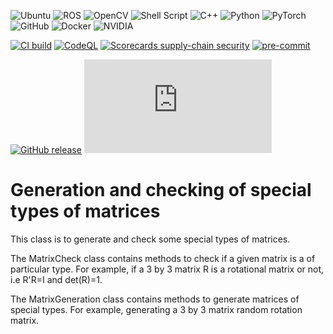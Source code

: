 

![Ubuntu](https://img.shields.io/badge/Ubuntu-E95420?style=for-the-badge&logo=ubuntu&logoColor=white) ![ROS](https://img.shields.io/badge/ros-%230A0FF9.svg?style=for-the-badge&logo=ros&logoColor=white) ![OpenCV](https://img.shields.io/badge/opencv-%23white.svg?style=for-the-badge&logo=opencv&logoColor=white) ![Shell Script](https://img.shields.io/badge/shell_script-%23121011.svg?style=for-the-badge&logo=gnu-bash&logoColor=white) ![C++](https://img.shields.io/badge/c++-%2300599C.svg?style=for-the-badge&logo=c%2B%2B&logoColor=white) ![Python](https://img.shields.io/badge/python-3670A0?style=for-the-badge&logo=python&logoColor=ffdd54) ![PyTorch](https://img.shields.io/badge/PyTorch-%23EE4C2C.svg?style=for-the-badge&logo=PyTorch&logoColor=white) ![GitHub](https://img.shields.io/badge/github-%23121011.svg?style=for-the-badge&logo=github&logoColor=white) ![Docker](https://img.shields.io/badge/docker-2496ED?style=for-the-badge&logo=docker&logoColor=white) ![NVIDIA](https://img.shields.io/badge/NVIDIA-JETSON-XAVIER?style=for-the-badge&logo=nvidia&logoColor=green)


[![CI build](https://github.com/crasta/matrix_generation_checking/actions/workflows/python-app.yml/badge.svg)](https://github.com/crasta/matrix_generation_checking/actions/workflows/python-app.yml) [![CodeQL](https://github.com/ossf/scorecard-action/actions/workflows/codeql-analysis.yml/badge.svg)](https://github.com/ossf/scorecard-action/actions/workflows/codeql-analysis.yml) [![Scorecards supply-chain security](https://github.com/crasta/matrix_generation_checking/actions/workflows/scorecards-analysis.yml/badge.svg)](https://github.com/crasta/matrix_generation_checking/actions/workflows/scorecards-analysis.yml) [![pre-commit](https://github.com/crasta/matrix_generation_checking/actions/workflows/format.yml/badge.svg)](https://github.com/crasta/matrix_generation_checking/actions/workflows/format.yml)

[![GitHub release](https://img.shields.io/github/release/crasta/StrapDown.js.svg)](https://GitHub.com/crasta/StrapDown.js/releases/)  [![GitHub total-pull-requests](https://badgen.net/github/prs/crasta/Strapdown.js)](https://GitHub.com/crasta/StrapDown.js/pull/)


# Generation and checking of special types of matrices

This class is to generate and check some special types of matrices.

The MatrixCheck class contains methods to check if a given matrix is a of particular type. For example, if a 3 by 3 matrix R is a rotational matrix or not, i.e R'R=I and det(R)=1.

The MatrixGeneration class contains methods to generate matrices of special types. For example, generating a 3 by 3 matrix random rotation matrix.
